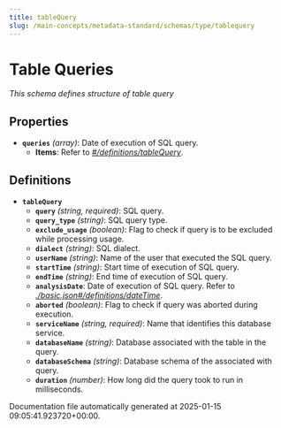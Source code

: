 ```yaml
---
title: tableQuery
slug: /main-concepts/metadata-standard/schemas/type/tablequery
---
```


# Table Queries

*This schema defines structure of table query*

## Properties

- **`queries`** *(array)*: Date of execution of SQL query.
  - **Items**: Refer to *[#/definitions/tableQuery](#definitions/tableQuery)*.
## Definitions

- **`tableQuery`**
  - **`query`** *(string, required)*: SQL query.
  - **`query_type`** *(string)*: SQL query type.
  - **`exclude_usage`** *(boolean)*: Flag to check if query is to be excluded while processing usage.
  - **`dialect`** *(string)*: SQL dialect.
  - **`userName`** *(string)*: Name of the user that executed the SQL query.
  - **`startTime`** *(string)*: Start time of execution of SQL query.
  - **`endTime`** *(string)*: End time of execution of SQL query.
  - **`analysisDate`**: Date of execution of SQL query. Refer to *[./basic.json#/definitions/dateTime](#basic.json#/definitions/dateTime)*.
  - **`aborted`** *(boolean)*: Flag to check if query was aborted during execution.
  - **`serviceName`** *(string, required)*: Name that identifies this database service.
  - **`databaseName`** *(string)*: Database associated with the table in the query.
  - **`databaseSchema`** *(string)*: Database schema of the associated with query.
  - **`duration`** *(number)*: How long did the query took to run in milliseconds.


Documentation file automatically generated at 2025-01-15 09:05:41.923720+00:00.
